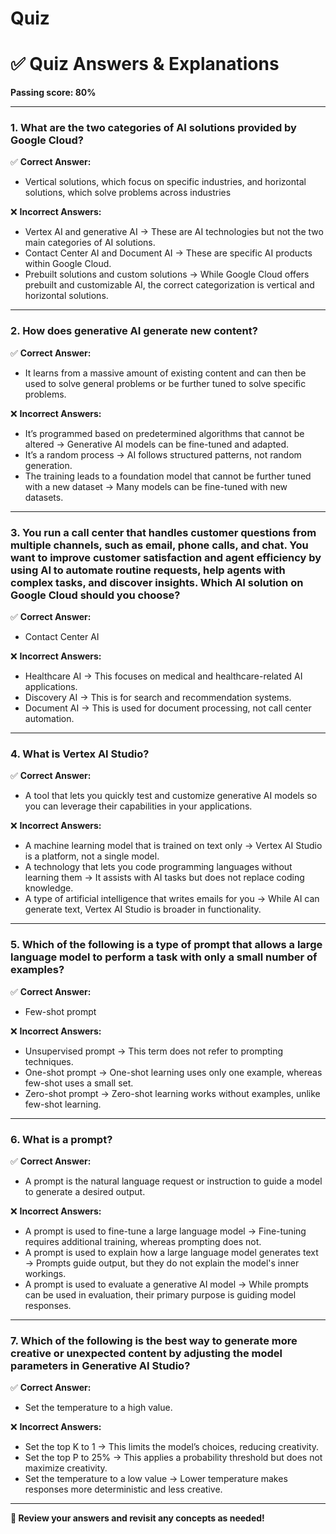 # Quiz

# ✅ **Quiz Answers & Explanations**  
**Passing score: 80%**  

---

### **1. What are the two categories of AI solutions provided by Google Cloud?**  
✅ **Correct Answer:**  
- Vertical solutions, which focus on specific industries, and horizontal solutions, which solve problems across industries  

❌ **Incorrect Answers:**  
- Vertex AI and generative AI → These are AI technologies but not the two main categories of AI solutions.  
- Contact Center AI and Document AI → These are specific AI products within Google Cloud.  
- Prebuilt solutions and custom solutions → While Google Cloud offers prebuilt and customizable AI, the correct categorization is vertical and horizontal solutions.  

---

### **2. How does generative AI generate new content?**  
✅ **Correct Answer:**  
- It learns from a massive amount of existing content and can then be used to solve general problems or be further tuned to solve specific problems.  

❌ **Incorrect Answers:**  
- It’s programmed based on predetermined algorithms that cannot be altered → Generative AI models can be fine-tuned and adapted.  
- It’s a random process → AI follows structured patterns, not random generation.  
- The training leads to a foundation model that cannot be further tuned with a new dataset → Many models can be fine-tuned with new datasets.  

---

### **3. You run a call center that handles customer questions from multiple channels, such as email, phone calls, and chat. You want to improve customer satisfaction and agent efficiency by using AI to automate routine requests, help agents with complex tasks, and discover insights. Which AI solution on Google Cloud should you choose?**  
✅ **Correct Answer:**  
- Contact Center AI  

❌ **Incorrect Answers:**  
- Healthcare AI → This focuses on medical and healthcare-related AI applications.  
- Discovery AI → This is for search and recommendation systems.  
- Document AI → This is used for document processing, not call center automation.  

---

### **4. What is Vertex AI Studio?**  
✅ **Correct Answer:**  
- A tool that lets you quickly test and customize generative AI models so you can leverage their capabilities in your applications.  

❌ **Incorrect Answers:**  
- A machine learning model that is trained on text only → Vertex AI Studio is a platform, not a single model.  
- A technology that lets you code programming languages without learning them → It assists with AI tasks but does not replace coding knowledge.  
- A type of artificial intelligence that writes emails for you → While AI can generate text, Vertex AI Studio is broader in functionality.  

---

### **5. Which of the following is a type of prompt that allows a large language model to perform a task with only a small number of examples?**  
✅ **Correct Answer:**  
- Few-shot prompt  

❌ **Incorrect Answers:**  
- Unsupervised prompt → This term does not refer to prompting techniques.  
- One-shot prompt → One-shot learning uses only one example, whereas few-shot uses a small set.  
- Zero-shot prompt → Zero-shot learning works without examples, unlike few-shot learning.  

---

### **6. What is a prompt?**  
✅ **Correct Answer:**  
- A prompt is the natural language request or instruction to guide a model to generate a desired output.  

❌ **Incorrect Answers:**  
- A prompt is used to fine-tune a large language model → Fine-tuning requires additional training, whereas prompting does not.  
- A prompt is used to explain how a large language model generates text → Prompts guide output, but they do not explain the model's inner workings.  
- A prompt is used to evaluate a generative AI model → While prompts can be used in evaluation, their primary purpose is guiding model responses.  

---

### **7. Which of the following is the best way to generate more creative or unexpected content by adjusting the model parameters in Generative AI Studio?**  
✅ **Correct Answer:**  
- Set the temperature to a high value.  

❌ **Incorrect Answers:**  
- Set the top K to 1 → This limits the model’s choices, reducing creativity.  
- Set the top P to 25% → This applies a probability threshold but does not maximize creativity.  
- Set the temperature to a low value → Lower temperature makes responses more deterministic and less creative.  

---

**📌 Review your answers and revisit any concepts as needed!**
